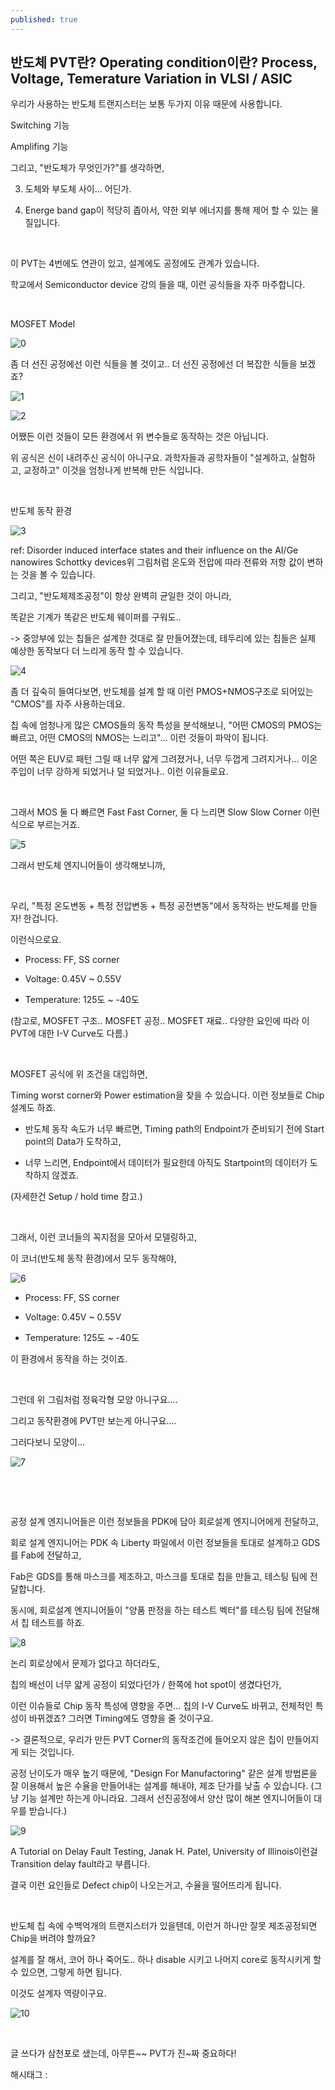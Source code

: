 ```yaml
---
published: true
---
```

## 반도체 PVT란? Operating condition이란? Process, Voltage, Temerature Variation in VLSI / ASIC

우리가 사용하는 반도체 트랜지스터는 보통 두가지 이유 때문에 사용합니다.

Switching 기능

Amplifing 기능

그리고, "반도체가 무엇인가?"를 생각하면,

3. 도체와 부도체 사이... 어딘가.

4. Energe band gap이 적당히 좁아서, 약한 외부 에너지를 통해 제어 할 수 있는 물질입니다.

​

이 PVT는 4번에도 연관이 있고, 설계에도 공정에도 관계가 있습니다.

학교에서 Semiconductor device 강의 들을 때, 이런 공식들을 자주 마주합니다.

​

MOSFET Model

![0](/assets/img/223376459380/0.png)

좀 더 선진 공정에선 이런 식들을 볼 것이고.. 더 선진 공정에선 더 복잡한 식들을 보겠죠?

![1](/assets/img/223376459380/1.png)

![2](/assets/img/223376459380/2.png)

어쨌든 이런 것들이 모든 환경에서 위 변수들로 동작하는 것은 아닙니다.

위 공식은 신이 내려주신 공식이 아니구요. 과학자들과 공학자들이 "설계하고, 실험하고, 교정하고" 이것을 엄청나게 반복해 만든 식입니다.

​

반도체 동작 환경

![3](/assets/img/223376459380/3.png)

ref: Disorder induced interface states and their influence on the AI/Ge nanowires Schottky devices위 그림처럼 온도와 전압에 따라 전류와 저항 값이 변하는 것을 볼 수 있습니다.

그리고, "반도체제조공정"이 항상 완벽히 균일한 것이 아니라,

똑같은 기계가 똑같은 반도체 웨이퍼를 구워도..

-> 중앙부에 있는 칩들은 설계한 것대로 잘 만들어졌는데, 테두리에 있는 칩들은 실제 예상한 동작보다 더 느리게 동작 할 수 있습니다.

![4](/assets/img/223376459380/4.png)

좀 더 깊숙히 들여다보면, 반도체를 설계 할 때 이런 PMOS+NMOS구조로 되어있는 "CMOS"를 자주 사용하는데요.

칩 속에 엄청나게 많은 CMOS들의 동작 특성을 분석해보니, "어떤 CMOS의 PMOS는 빠르고, 어떤 CMOS의 NMOS는 느리고"... 이런 것들이 파악이 됩니다.

어떤 쪽은 EUV로 패턴 그릴 때 너무 얇게 그려졌거나, 너무 두껍게 그려지거나... 이온 주입이 너무 강하게 되었거나 덜 되었거나.. 이런 이유들로요.

​

그래서 MOS 둘 다 빠르면 Fast Fast Corner, 둘 다 느리면 Slow Slow Corner 이런식으로 부르는거죠.

![5](/assets/img/223376459380/5.png)

그래서 반도체 엔지니어들이 생각해보니까,

​

우리, "특정 온도변동 + 특정 전압변동 + 특정 공전변동"에서 동작하는 반도체를 만들자! 한겁니다.

이런식으로요.

- Process: FF, SS corner

- Voltage: 0.45V ~ 0.55V 

- Temperature: 125도 ~ -40도

(참고로, MOSFET 구조.. MOSFET 공정.. MOSFET 재료.. 다양한 요인에 따라 이 PVT에 대한 I-V Curve도 다름.)

​

MOSFET 공식에 위 조건을 대입하면,

Timing worst corner와 Power estimation을 찾을 수 있습니다. 이런 정보들로 Chip 설계도 하죠.

- 반도체 동작 속도가 너무 빠르면, Timing path의 Endpoint가 준비되기 전에 Start point의 Data가 도착하고,

- 너무 느리면, Endpoint에서 데이터가 필요한데 아직도 Startpoint의 데이터가 도착하지 않겠죠.

(자세한건 Setup / hold time 참고.)

​

그래서, 이런 코너들의 꼭지점을 모아서 모델링하고,

이 코너(반도체 동작 환경)에서 모두 동작해야,

![6](/assets/img/223376459380/6.png)

- Process: FF, SS corner

- Voltage: 0.45V ~ 0.55V 

- Temperature: 125도 ~ -40도

이 환경에서 동작을 하는 것이죠.

​

그런데 위 그림처럼 정육각형 모양 아니구요....

그리고 동작환경에 PVT만 보는게 아니구요....

그러다보니 모양이...

![7](/assets/img/223376459380/7.png)

​

​

공정 설계 엔지니어들은 이런 정보들을 PDK에 담아 회로설계 엔지니어에게 전달하고, 

회로 설계 엔지니어는 PDK 속 Liberty 파일에서 이런 정보들을 토대로 설계하고 GDS를 Fab에 전달하고,

Fab은 GDS를 통해 마스크를 제조하고, 마스크를 토대로 칩을 만들고, 테스팅 팀에 전달합니다.

동시에, 회로설계 엔지니어들이 "양품 판정을 하는 테스트 벡터"를 테스팅 팀에 전달해서 칩 테스트를 하죠.

![8](/assets/img/223376459380/8.png)

논리 회로상에서 문제가 없다고 하더라도,

칩의 배선이 너무 얇게 공정이 되었다던가 / 한쪽에 hot spot이 생겼다던가,

이런 이슈들로 Chip 동작 특성에 영향을 주면... 칩의 I-V Curve도 바뀌고, 전체적인 특성이 바뀌겠죠? 그러면 Timing에도 영향을 줄 것이구요.

-> 결론적으로, 우리가 만든 PVT Corner의 동작조건에 들어오지 않은 칩이 만들어지게 되는 것입니다.

공정 난이도가 매우 높기 때문에, "Design For Manufactoring" 같은 설계 방법론을 잘 이용해서 높은 수율을 만들어내는 설계를 해내야, 제조 단가를 낮출 수 있습니다. (그냥 기능 설계만 하는게 아니라요. 그래서 선진공정에서 양산 많이 해본 엔지니어들이 대우를 받습니다.)

![9](/assets/img/223376459380/9.png)

A Tutorial on Delay Fault Testing, Janak H. Patel, University of Illinois이런걸 Transition delay fault라고 부릅니다.

결국 이런 요인들로 Defect chip이 나오는거고, 수율을 떨어뜨리게 됩니다.

​

반도체 칩 속에 수백억개의 트랜지스터가 있을텐데, 이런거 하나만 잘못 제조공정되면 Chip을 버려야 할까요?

설계를 잘 해서, 코어 하나 죽어도.. 하나 disable 시키고 나머지 core로 동작시키게 할 수 있으면, 그렇게 하면 됩니다.

이것도 설계자 역량이구요.

![10](/assets/img/223376459380/10.png)

​

글 쓰다가 삼천포로 샜는데, 아무튼~~ PVT가 진~짜 중요하다!

 해시태그 : 